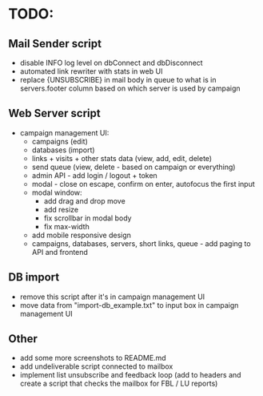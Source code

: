 # TODO:

## Mail Sender script
- disable INFO log level on dbConnect and dbDisconnect
- automated link rewriter with stats in web UI
- replace {UNSUBSCRIBE} in mail body in queue to what is in servers.footer column based on which server is used by campaign

## Web Server script
- campaign management UI:
  - campaigns (edit)
  - databases (import)
  - links + visits + other stats data (view, add, edit, delete)
  - send queue (view, delete - based on campaign or everything)
  - admin API - add login / logout + token
  - modal - close on escape, confirm on enter, autofocus the first input
  - modal window:
    - add drag and drop move
    - add resize
    - fix scrollbar in modal body
    - fix max-width
  - add mobile responsive design
  - campaigns, databases, servers, short links, queue - add paging to API and frontend

## DB import
- remove this script after it's in campaign management UI
- move data from "import-db_example.txt" to input box in campaign management UI

## Other
- add some more screenshots to README.md
- add undeliverable script connected to mailbox
- implement list unsubscribe and feedback loop (add to headers and create a script that checks the mailbox for FBL / LU reports)
